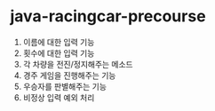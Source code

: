 # java-racingcar-precourse
1. 이름에 대한 입력 기능
2. 횟수에 대한 입력 기능
3. 각 차량을 전진/정지해주는 메소드 
4. 경주 게임을 진행해주는 기능
5. 우승자를 판별해주는 기능
6. 비정상 입력 예외 처리